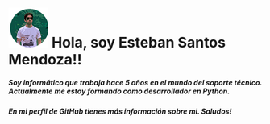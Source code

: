 # ![Imágen ilustrativa del juego.](./Perfil2.png) Hola, soy Esteban Santos Mendoza!!  

##### Soy informático que trabaja hace 5 años en el mundo del soporte técnico. Actualmente me estoy formando como desarrollador en Python.
##### En mi perfil de GitHub tienes más información sobre mi. Saludos!

##
